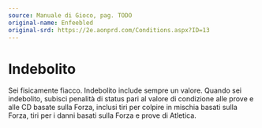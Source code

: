 ```yaml
---
source: Manuale di Gioco, pag. TODO
original-name: Enfeebled
original-srd: https://2e.aonprd.com/Conditions.aspx?ID=13
---
```


# Indebolito

Sei fisicamente fiacco. Indebolito include sempre un valore. Quando sei
indebolito, subisci penalità di status pari al valore di condizione alle prove e
alle CD basate sulla Forza, inclusi tiri per colpire in mischia basati sulla
Forza, tiri per i danni basati sulla Forza e prove di Atletica.
